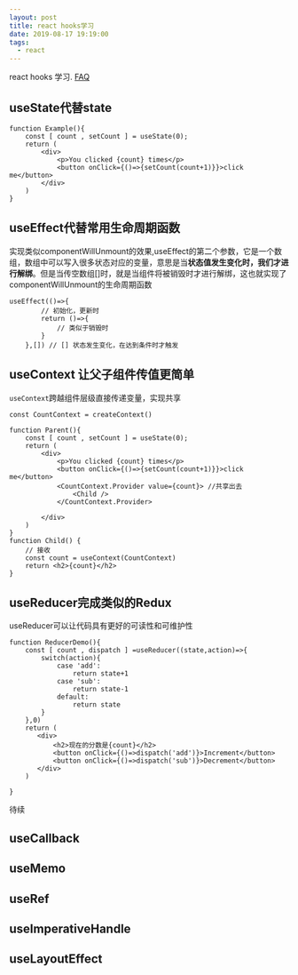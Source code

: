 ```yaml
---
layout: post
title: react hooks学习
date: 2019-08-17 19:19:00
tags:
  - react
---
```


react hooks 学习. [FAQ](https://zh-hans.reactjs.org/docs/hooks-faq.html#which-versions-of-react-include-hooks)
<!-- more -->

## useState代替state
```
function Example(){
    const [ count , setCount ] = useState(0);
    return (
        <div>
            <p>You clicked {count} times</p>
            <button onClick={()=>{setCount(count+1)}}>click me</button>
        </div>
    )
}
```
## useEffect代替常用生命周期函数

实现类似componentWillUnmount的效果,useEffect的第二个参数，它是一个数组，数组中可以写入很多状态对应的变量，意思是当**状态值发生变化时，我们才进行解绑**。但是当传空数组[]时，就是当组件将被销毁时才进行解绑，这也就实现了componentWillUnmount的生命周期函数
```
useEffect(()=>{
        // 初始化，更新时
        return ()=>{
            // 类似于销毁时
        }
    },[]) // [] 状态发生变化，在达到条件时才触发
```
## useContext 让父子组件传值更简单
`useContext`跨越组件层级直接传递变量，实现共享
```
const CountContext = createContext()

function Parent(){
    const [ count , setCount ] = useState(0);
    return (
        <div>
            <p>You clicked {count} times</p>
            <button onClick={()=>{setCount(count+1)}}>click me</button>
            <CountContext.Provider value={count}> //共享出去
                <Child />
            </CountContext.Provider>

        </div>
    )
}
function Child() {
    // 接收
    const count = useContext(CountContext) 
    return <h2>{count}</h2>
}

```
## useReducer完成类似的Redux
useReducer可以让代码具有更好的可读性和可维护性
```
function ReducerDemo(){
    const [ count , dispatch ] =useReducer((state,action)=>{
        switch(action){
            case 'add':
                return state+1
            case 'sub':
                return state-1
            default:
                return state
        }
    },0)
    return (
       <div>
           <h2>现在的分数是{count}</h2>
           <button onClick={()=>dispatch('add')}>Increment</button>
           <button onClick={()=>dispatch('sub')}>Decrement</button>
       </div>
    )

}

```
待续
## useCallback
## useMemo
## useRef
## useImperativeHandle
## useLayoutEffect
